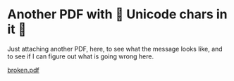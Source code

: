 # Another PDF with 🎉 Unicode chars in it 🍿

Just attaching another PDF, here, to see what the message looks like,
and to see if I can figure out what is going wrong here.


[broken.pdf](unnamed_bd9c66b3ad3c4d6d9a3d1fa7bc8960a9.pdf)